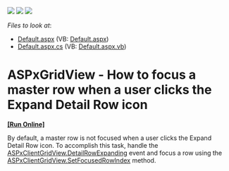 <!-- default badges list -->
![](https://img.shields.io/endpoint?url=https://codecentral.devexpress.com/api/v1/VersionRange/128534247/13.1.4%2B)
[![](https://img.shields.io/badge/Open_in_DevExpress_Support_Center-FF7200?style=flat-square&logo=DevExpress&logoColor=white)](https://supportcenter.devexpress.com/ticket/details/E3986)
[![](https://img.shields.io/badge/📖_How_to_use_DevExpress_Examples-e9f6fc?style=flat-square)](https://docs.devexpress.com/GeneralInformation/403183)
<!-- default badges end -->
<!-- default file list -->
*Files to look at*:

* [Default.aspx](./CS/WebSite/Default.aspx) (VB: [Default.aspx](./VB/WebSite/Default.aspx))
* [Default.aspx.cs](./CS/WebSite/Default.aspx.cs) (VB: [Default.aspx.vb](./VB/WebSite/Default.aspx.vb))
<!-- default file list end -->
# ASPxGridView - How to focus a master row when a user clicks the Expand Detail Row icon
<!-- run online -->
**[[Run Online]](https://codecentral.devexpress.com/e3986/)**
<!-- run online end -->


<p>By default, a master row is not focused when a user clicks the Expand Detail Row icon. To accomplish this task, handle the <a href="http://documentation.devexpress.com/#AspNet/DevExpressWebASPxGridViewScriptsASPxClientGridView_DetailRowExpandingtopic"><u>ASPxClientGridView.DetailRowExpanding</u></a> event and focus a row using the <a href="http://documentation.devexpress.com/#AspNet/DevExpressWebASPxGridViewScriptsASPxClientGridView_SetFocusedRowIndextopic"><u>ASPxClientGridView.SetFocusedRowIndex</u></a> method.</p>

<br/>



